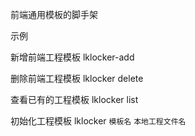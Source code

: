 前端通用模板的脚手架

示例 

新增前端工程模板
lklocker-add 

删除前端工程模板
lklocker delete

查看已有的工程模板
lklocker list

初始化工程模板
lklocker `模板名` `本地工程文件名` 

